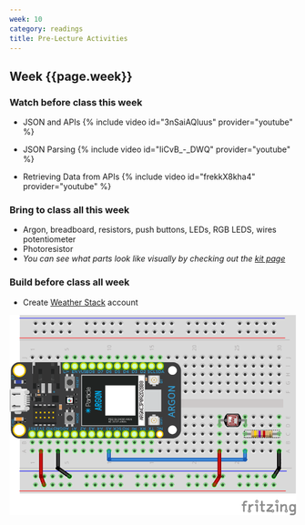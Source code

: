 ```yaml
---
week: 10
category: readings
title: Pre-Lecture Activities
---
```


## Week {{page.week}}

### Watch before class this week

* JSON and APIs
  {% include video id="3nSaiAQluus" provider="youtube" %}
* JSON Parsing
  {% include video id="IiCvB_-_DWQ" provider="youtube" %}

* Retrieving Data from APIs
  {% include video id="frekkX8kha4" provider="youtube" %}

### Bring to class all this week

- Argon, breadboard, resistors, push buttons, LEDs, RGB LEDS, wires potentiometer
- Photoresistor
- *You can see what parts look like visually by checking out the [kit page](https://reparke.github.io/ITP348-Physical-Computing/kit)*

### Build before class all week 

- Create [Weather Stack](https://weatherstack.com/) account

![photoresistor_and_fixed_resistor_bb](week10.assets/photoresistor_and_fixed_resistor_bb-16596580820413.png)